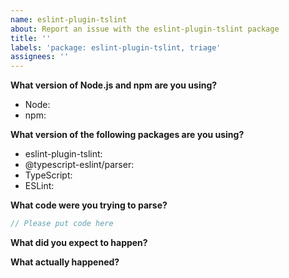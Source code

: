 ```yaml
---
name: eslint-plugin-tslint
about: Report an issue with the eslint-plugin-tslint package
title: ''
labels: 'package: eslint-plugin-tslint, triage'
assignees: ''
---
```


**What version of Node.js and npm are you using?**

- Node: <!-- Please fill in -->
- npm: <!-- Please fill in -->

**What version of the following packages are you using?**

- eslint-plugin-tslint: <!-- Please fill in -->
- @typescript-eslint/parser: <!-- Please fill in -->
- TypeScript: <!-- Please fill in -->
- ESLint: <!-- Please fill in -->

**What code were you trying to parse?**

```ts
// Please put code here
```

**What did you expect to happen?**

**What actually happened?**
